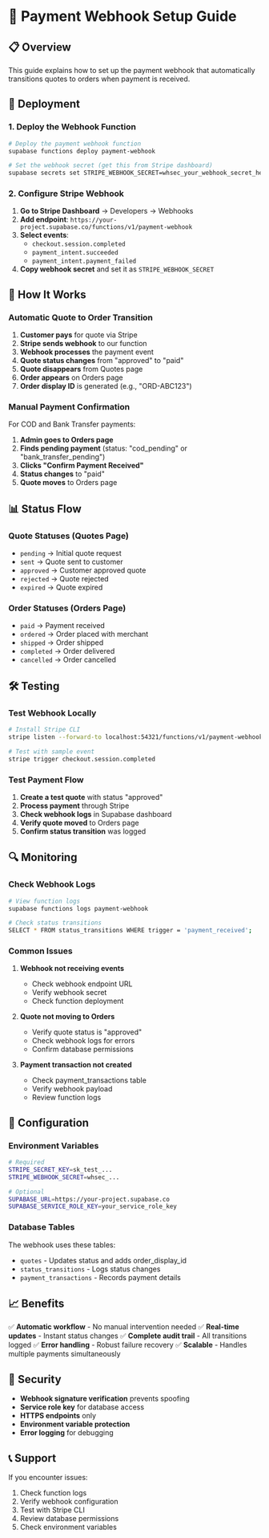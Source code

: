 # 🔗 Payment Webhook Setup Guide

## 📋 Overview

This guide explains how to set up the payment webhook that automatically transitions quotes to orders when payment is received.

## 🚀 Deployment

### 1. Deploy the Webhook Function

```bash
# Deploy the payment webhook function
supabase functions deploy payment-webhook

# Set the webhook secret (get this from Stripe dashboard)
supabase secrets set STRIPE_WEBHOOK_SECRET=whsec_your_webhook_secret_here
```

### 2. Configure Stripe Webhook

1. **Go to Stripe Dashboard** → Developers → Webhooks
2. **Add endpoint**: `https://your-project.supabase.co/functions/v1/payment-webhook`
3. **Select events**:
   - `checkout.session.completed`
   - `payment_intent.succeeded`
   - `payment_intent.payment_failed`
4. **Copy webhook secret** and set it as `STRIPE_WEBHOOK_SECRET`

## 🔄 How It Works

### Automatic Quote to Order Transition

1. **Customer pays** for quote via Stripe
2. **Stripe sends webhook** to our function
3. **Webhook processes** the payment event
4. **Quote status changes** from "approved" to "paid"
5. **Quote disappears** from Quotes page
6. **Order appears** on Orders page
7. **Order display ID** is generated (e.g., "ORD-ABC123")

### Manual Payment Confirmation

For COD and Bank Transfer payments:
1. **Admin goes to Orders page**
2. **Finds pending payment** (status: "cod_pending" or "bank_transfer_pending")
3. **Clicks "Confirm Payment Received"**
4. **Status changes** to "paid"
5. **Quote moves** to Orders page

## 📊 Status Flow

### Quote Statuses (Quotes Page)
- `pending` → Initial quote request
- `sent` → Quote sent to customer
- `approved` → Customer approved quote
- `rejected` → Quote rejected
- `expired` → Quote expired

### Order Statuses (Orders Page)
- `paid` → Payment received
- `ordered` → Order placed with merchant
- `shipped` → Order shipped
- `completed` → Order delivered
- `cancelled` → Order cancelled

## 🛠️ Testing

### Test Webhook Locally

```bash
# Install Stripe CLI
stripe listen --forward-to localhost:54321/functions/v1/payment-webhook

# Test with sample event
stripe trigger checkout.session.completed
```

### Test Payment Flow

1. **Create a test quote** with status "approved"
2. **Process payment** through Stripe
3. **Check webhook logs** in Supabase dashboard
4. **Verify quote moved** to Orders page
5. **Confirm status transition** was logged

## 🔍 Monitoring

### Check Webhook Logs

```bash
# View function logs
supabase functions logs payment-webhook

# Check status transitions
SELECT * FROM status_transitions WHERE trigger = 'payment_received';
```

### Common Issues

1. **Webhook not receiving events**
   - Check webhook endpoint URL
   - Verify webhook secret
   - Check function deployment

2. **Quote not moving to Orders**
   - Verify quote status is "approved"
   - Check webhook logs for errors
   - Confirm database permissions

3. **Payment transaction not created**
   - Check payment_transactions table
   - Verify webhook payload
   - Review function logs

## 🔧 Configuration

### Environment Variables

```bash
# Required
STRIPE_SECRET_KEY=sk_test_...
STRIPE_WEBHOOK_SECRET=whsec_...

# Optional
SUPABASE_URL=https://your-project.supabase.co
SUPABASE_SERVICE_ROLE_KEY=your_service_role_key
```

### Database Tables

The webhook uses these tables:
- `quotes` - Updates status and adds order_display_id
- `status_transitions` - Logs status changes
- `payment_transactions` - Records payment details

## 📈 Benefits

✅ **Automatic workflow** - No manual intervention needed
✅ **Real-time updates** - Instant status changes
✅ **Complete audit trail** - All transitions logged
✅ **Error handling** - Robust failure recovery
✅ **Scalable** - Handles multiple payments simultaneously

## 🚨 Security

- **Webhook signature verification** prevents spoofing
- **Service role key** for database access
- **HTTPS endpoints** only
- **Environment variable protection**
- **Error logging** for debugging

## 📞 Support

If you encounter issues:
1. Check function logs
2. Verify webhook configuration
3. Test with Stripe CLI
4. Review database permissions
5. Check environment variables 